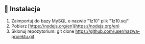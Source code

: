 ## 🔧 Instalacja
1. Zaimportuj do bazy MySQL o nazwie "1z10" plik "1z10.sql"
2. Pobierz [https://nodejs.org/en](https://nodejs.org/en)
3. Sklonuj repozytorium:
   git clone https://github.com/user/nazwa-projektu.git
